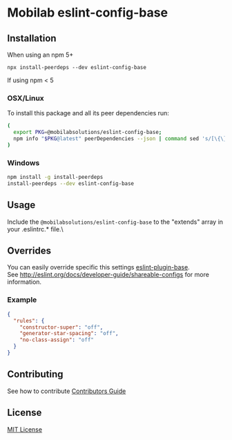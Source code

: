 # Mobilab eslint-config-base

## Installation

When using an npm 5+

`npx install-peerdeps --dev eslint-config-base`

If using npm < 5

### OSX/Linux

To install this package and all its peer dependencies run:

```bash
(
  export PKG=@mobilabsolutions/eslint-config-base;
  npm info "$PKG@latest" peerDependencies --json | command sed 's/[\{\},]//g ; s/: /@/g' | xargs npm install --save-dev "$PKG@latest"
)
```

### Windows

```bash
npm install -g install-peerdeps
install-peerdeps --dev eslint-config-base
```

## Usage

Include the `@mobilabsolutions/eslint-config-base` to the "extends" array in your .eslintrc.\* file.\

## Overrides

You can easily override specific this settings [eslint-plugin-base](https://github.com/base-community/eslint-plugin-base).\
See http://eslint.org/docs/developer-guide/shareable-configs for more information.

### Example

```json
{
  "rules": {
    "constructor-super": "off",
    "generator-star-spacing": "off",
    "no-class-assign": "off"
  }
}
```

## Contributing
See how to contribute [Contributors Guide](./../../CONTRIBUTING.md)

## License
[MIT License](./../../LICENSE.md)
